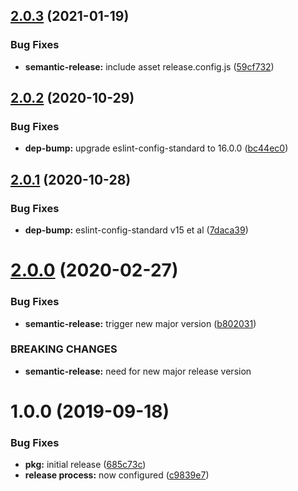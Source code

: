 ## [2.0.3](https://github.com/hexonet/semantic-release-github-npm-config/compare/v2.0.2...v2.0.3) (2021-01-19)


### Bug Fixes

* **semantic-release:** include asset release.config.js ([59cf732](https://github.com/hexonet/semantic-release-github-npm-config/commit/59cf732a97bcbe9f04bc4fe0fbb0da193ec0193c))

## [2.0.2](https://github.com/hexonet/semantic-release-github-npm-config/compare/v2.0.1...v2.0.2) (2020-10-29)


### Bug Fixes

* **dep-bump:** upgrade eslint-config-standard to 16.0.0 ([bc44ec0](https://github.com/hexonet/semantic-release-github-npm-config/commit/bc44ec02b52d8668bb97957d600552bf3a96ee5b))

## [2.0.1](https://github.com/hexonet/semantic-release-github-npm-config/compare/v2.0.0...v2.0.1) (2020-10-28)


### Bug Fixes

* **dep-bump:** eslint-config-standard v15 et al ([7daca39](https://github.com/hexonet/semantic-release-github-npm-config/commit/7daca39b750d6d8599426704982b3efb6fdb7d23))

# [2.0.0](https://github.com/hexonet/semantic-release-github-npm-config/compare/v1.0.0...v2.0.0) (2020-02-27)


### Bug Fixes

* **semantic-release:** trigger new major version ([b802031](https://github.com/hexonet/semantic-release-github-npm-config/commit/b802031ca25f85abd5d737cc439d9fecd34b014c))


### BREAKING CHANGES

* **semantic-release:** need for new major release version

# 1.0.0 (2019-09-18)


### Bug Fixes

* **pkg:** initial release ([685c73c](https://github.com/hexonet/semantic-release-github-npm-config/commit/685c73c))
* **release process:** now configured ([c9839e7](https://github.com/hexonet/semantic-release-github-npm-config/commit/c9839e7))
